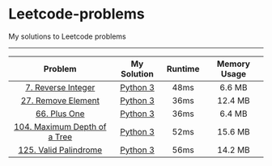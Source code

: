 # Leetcode-problems
My solutions to Leetcode problems

---

| Problem | My Solution | Runtime | Memory Usage |
|:---------:|:-------------:|:---------:|:--------------:|
| [7. Reverse Integer](https://leetcode.com/problems/reverse-integer/) | [Python 3](https://github.com/HarshdipD/Leetcode-problems/blob/master/Algorithms/two-sum/Reverse-Integer.py) | 48ms | 6.6 MB |
| [27. Remove Element](https://leetcode.com/problems/remove-element/) | [Python 3](https://github.com/HarshdipD/Leetcode-problems/blob/master/Algorithms/two-sum/Remove%20element.py) | 36ms | 12.4 MB |
| [66. Plus One](https://leetcode.com/problems/plus-one) | [Python 3](https://github.com/HarshdipD/Leetcode-problems/blob/master/Algorithms/two-sum/Plus%20One.py) | 36ms | 6.4 MB |
| [104. Maximum Depth of a Tree](https://leetcode.com/problems/maximum-depth-of-binary-tree/) | [Python 3](https://github.com/HarshdipD/Leetcode-problems/blob/master/Algorithms/two-sum/Maximum%20Depth%20of%20a%20Binary%20Tree.py) | 52ms | 15.6 MB |
| [125. Valid Palindrome](https://leetcode.com/problems/maximum-depth-of-binary-tree/) | [Python 3](https://github.com/HarshdipD/Leetcode-problems/blob/master/Algorithms/two-sum/Palindrome%20Number.py) | 56ms | 14.2 MB |
